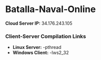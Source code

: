 # Batalla-Naval-Online

**Cloud Server IP:** 34.176.243.105
### Client-Server Compilation Links
- **Linux Server:** -pthread
- **Windows Client:** -lws2_32
